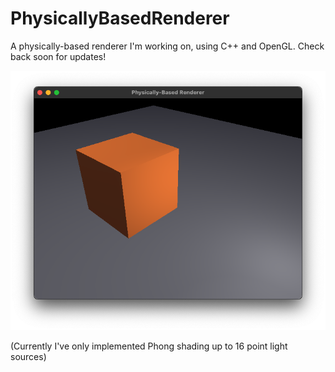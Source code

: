 # PhysicallyBasedRenderer

A physically-based renderer I'm working on, using C++ and OpenGL. Check back soon for updates!

![Screenshot](screenshot.png "Early screenshot of an orange cube rendered using the Phong model")

(Currently I've only implemented Phong shading up to 16 point light sources)
